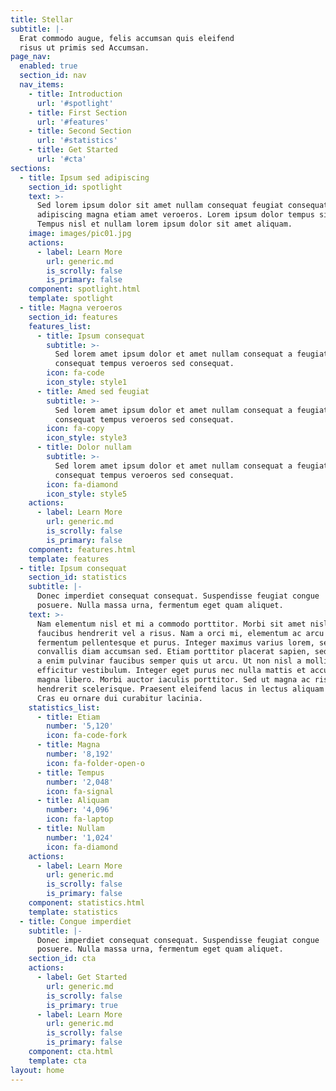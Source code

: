 ```yaml
---
title: Stellar
subtitle: |-
  Erat commodo augue, felis accumsan quis eleifend  
  risus ut primis sed Accumsan.
page_nav:
  enabled: true
  section_id: nav
  nav_items:
    - title: Introduction
      url: '#spotlight'
    - title: First Section
      url: '#features'
    - title: Second Section
      url: '#statistics'
    - title: Get Started
      url: '#cta'
sections:
  - title: Ipsum sed adipiscing
    section_id: spotlight
    text: >-
      Sed lorem ipsum dolor sit amet nullam consequat feugiat consequat magna
      adipiscing magna etiam amet veroeros. Lorem ipsum dolor tempus sit cursus.
      Tempus nisl et nullam lorem ipsum dolor sit amet aliquam.
    image: images/pic01.jpg
    actions:
      - label: Learn More
        url: generic.md
        is_scrolly: false
        is_primary: false
    component: spotlight.html
    template: spotlight
  - title: Magna veroeros
    section_id: features
    features_list:
      - title: Ipsum consequat
        subtitle: >-
          Sed lorem amet ipsum dolor et amet nullam consequat a feugiat
          consequat tempus veroeros sed consequat.
        icon: fa-code
        icon_style: style1
      - title: Amed sed feugiat
        subtitle: >-
          Sed lorem amet ipsum dolor et amet nullam consequat a feugiat
          consequat tempus veroeros sed consequat.
        icon: fa-copy
        icon_style: style3
      - title: Dolor nullam
        subtitle: >-
          Sed lorem amet ipsum dolor et amet nullam consequat a feugiat
          consequat tempus veroeros sed consequat.
        icon: fa-diamond
        icon_style: style5
    actions:
      - label: Learn More
        url: generic.md
        is_scrolly: false
        is_primary: false
    component: features.html
    template: features
  - title: Ipsum consequat
    section_id: statistics
    subtitle: |-
      Donec imperdiet consequat consequat. Suspendisse feugiat congue  
      posuere. Nulla massa urna, fermentum eget quam aliquet.
    text: >-
      Nam elementum nisl et mi a commodo porttitor. Morbi sit amet nisl eu arcu
      faucibus hendrerit vel a risus. Nam a orci mi, elementum ac arcu sit amet,
      fermentum pellentesque et purus. Integer maximus varius lorem, sed
      convallis diam accumsan sed. Etiam porttitor placerat sapien, sed eleifend
      a enim pulvinar faucibus semper quis ut arcu. Ut non nisl a mollis est
      efficitur vestibulum. Integer eget purus nec nulla mattis et accumsan ut
      magna libero. Morbi auctor iaculis porttitor. Sed ut magna ac risus et
      hendrerit scelerisque. Praesent eleifend lacus in lectus aliquam porta.
      Cras eu ornare dui curabitur lacinia.
    statistics_list:
      - title: Etiam
        number: '5,120'
        icon: fa-code-fork
      - title: Magna
        number: '8,192'
        icon: fa-folder-open-o
      - title: Tempus
        number: '2,048'
        icon: fa-signal
      - title: Aliquam
        number: '4,096'
        icon: fa-laptop
      - title: Nullam
        number: '1,024'
        icon: fa-diamond
    actions:
      - label: Learn More
        url: generic.md
        is_scrolly: false
        is_primary: false
    component: statistics.html
    template: statistics
  - title: Congue imperdiet
    subtitle: |-
      Donec imperdiet consequat consequat. Suspendisse feugiat congue  
      posuere. Nulla massa urna, fermentum eget quam aliquet.
    section_id: cta
    actions:
      - label: Get Started
        url: generic.md
        is_scrolly: false
        is_primary: true
      - label: Learn More
        url: generic.md
        is_scrolly: false
        is_primary: false
    component: cta.html
    template: cta
layout: home
---
```

